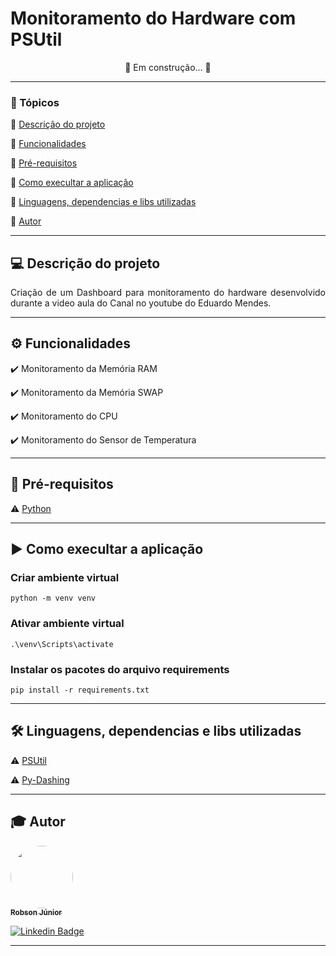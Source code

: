 <h1>Monitoramento do Hardware com PSUtil</h1>

<p align="center">🚧  Em construção...  🚧</p>

---

### 📖 Tópicos

:small_blue_diamond: [Descrição do projeto](#-descrição-do-projeto)

:small_blue_diamond: [Funcionalidades](#-funcionalidades)

:small_blue_diamond: [Pré-requisitos](#-pré-requisitos)

:small_blue_diamond: [Como execultar a aplicação](#-como-execultar-a-aplicação)

:small_blue_diamond: [Linguagens, dependencias e libs utilizadas](#-linguagens-dependencias-e-libs-utilizadas)

:small_blue_diamond: [Autor](#-autor)

---

## 💻 Descrição do projeto

<p align="justify">
  Criação de um Dashboard para monitoramento do hardware desenvolvido durante a video aula do Canal no youtube do Eduardo Mendes.
</p>

---

## ⚙️ Funcionalidades

:heavy_check_mark: Monitoramento da Memória RAM

:heavy_check_mark: Monitoramento da Memória SWAP

:heavy_check_mark: Monitoramento do CPU

:heavy_check_mark: Monitoramento do Sensor de Temperatura

---

## 🎯 Pré-requisitos

:warning: [Python](https://www.python.org/)

---

## ▶️ Como execultar a aplicação

### Criar ambiente virtual

```
python -m venv venv
```

### Ativar ambiente virtual

```
.\venv\Scripts\activate
```

### Instalar os pacotes do arquivo requirements
```
pip install -r requirements.txt
```

---

## 🛠 Linguagens, dependencias e libs utilizadas

:warning: [PSUtil](https://psutil.readthedocs.io/en/latest/#)

:warning: [Py-Dashing](https://pypi.org/project/py-dashing/)

---

## 🎓 Autor

<a href="https://www.instagram.com/robson.junior.184/">
 <img style="border-radius: 50%;" src="https://avatars3.githubusercontent.com/u/69487360?s=400&u=7956928a6764b5ab125fccfa6350c58e3414e2ff&v=4" width="100px;" alt=""/>
 <br />
 <sub><b>Robson Júnior</b></sub></a>
 <br />

[![Linkedin Badge](https://img.shields.io/badge/LinkedIn-Robson-blue?style=flat-square&logo=Linkedin&logoColor=white&link=https://www.linkedin.com/in/robsonlopesjr)](https://www.linkedin.com/in/robsonlopesjr)

---